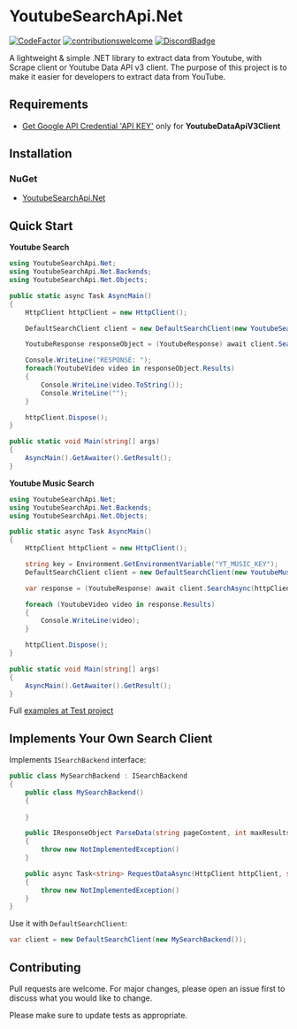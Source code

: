 # YoutubeSearchApi.Net
[![CodeFactor](https://www.codefactor.io/repository/github/madeyoga/youtubesearchapi.net/badge)](https://www.codefactor.io/repository/github/madeyoga/youtubesearchapi.net)
[![contributionswelcome](https://img.shields.io/badge/contributions-welcome-brightgreen.svg?style=flat)](https://github.com/madeyoga/YoutubeSearchApi/issues)
[![DiscordBadge](https://discordapp.com/api/guilds/458296099049046018/embed.png)](https://discord.gg/Y8sB4ay)

A lightweight &amp; simple .NET library to extract data from Youtube, with Scrape client or Youtube Data API v3 client.
The purpose of this project is to make it easier for developers to extract data from YouTube.


## Requirements
- [Get Google API Credential 'API KEY'](https://developers.google.com/youtube/registering_an_application) only for **YoutubeDataApiV3Client**


## Installation


### NuGet
- [YoutubeSearchApi.Net](https://www.nuget.org/packages/YoutubeSearchApi.Net/)


## Quick Start
**Youtube Search**
```C#
using YoutubeSearchApi.Net;
using YoutubeSearchApi.Net.Backends;
using YoutubeSearchApi.Net.Objects;

public static async Task AsyncMain()
{
    HttpClient httpClient = new HttpClient();

    DefaultSearchClient client = new DefaultSearchClient(new YoutubeSearchBackend());

    YoutubeResponse responseObject = (YoutubeResponse) await client.SearchAsync(httpClient, "black suit", maxResults: 5);

    Console.WriteLine("RESPONSE: ");
    foreach(YoutubeVideo video in responseObject.Results)
    {
        Console.WriteLine(video.ToString());
        Console.WriteLine("");
    }

    httpClient.Dispose();
}

public static void Main(string[] args)
{
    AsyncMain().GetAwaiter().GetResult();
}
```

**Youtube Music Search**
```C#
using YoutubeSearchApi.Net;
using YoutubeSearchApi.Net.Backends;
using YoutubeSearchApi.Net.Objects;

public static async Task AsyncMain()
{
    HttpClient httpClient = new HttpClient();

    string key = Environment.GetEnvironmentVariable("YT_MUSIC_KEY");
    DefaultSearchClient client = new DefaultSearchClient(new YoutubeMusicSearchBackend(key));

    var response = (YoutubeResponse) await client.SearchAsync(httpClient, "black suit", maxResults: 5);

    foreach (YoutubeVideo video in response.Results)
    {
        Console.WriteLine(video);
    }

    httpClient.Dispose();
}

public static void Main(string[] args)
{
    AsyncMain().GetAwaiter().GetResult();
}
```

Full [examples at Test project](https://github.com/madeyoga/YoutubeSearchApi.Net/tree/master/Tests)

## Implements Your Own Search Client
Implements `ISearchBackend` interface:

```C#
public class MySearchBackend : ISearchBackend 
{
    public class MySearchBackend() 
    {
    
    }

    public IResponseObject ParseData(string pageContent, int maxResults)
    {
        throw new NotImplementedException()
    }

    public async Task<string> RequestDataAsync(HttpClient httpClient, string query, int retry = 3, Dictionary<string, object> extras = null)
    {
        throw new NotImplementedException()
    }
}
```

Use it with `DefaultSearchClient`:
```C#
var client = new DefaultSearchClient(new MySearchBackend());
```


## Contributing
Pull requests are welcome. For major changes, please open an issue first to discuss what you would like to change.

Please make sure to update tests as appropriate.
